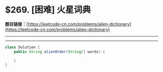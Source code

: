 # $269. [困难] 火星词典

**题目链接：**[https://leetcode-cn.com/problems/alien-dictionary](https://leetcode-cn.com/problems/alien-dictionary)

---

<Cards card="leetcode_269_alien-dictionary"></Cards>

---

```java
class Solution {
    public String alienOrder(String[] words) {
        
    }
}
```